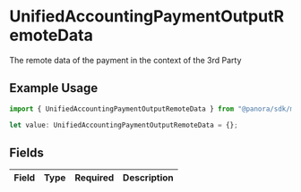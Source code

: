 # UnifiedAccountingPaymentOutputRemoteData

The remote data of the payment in the context of the 3rd Party

## Example Usage

```typescript
import { UnifiedAccountingPaymentOutputRemoteData } from "@panora/sdk/models/components";

let value: UnifiedAccountingPaymentOutputRemoteData = {};
```

## Fields

| Field       | Type        | Required    | Description |
| ----------- | ----------- | ----------- | ----------- |